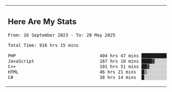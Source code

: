 <table border="0">
 <tr>
  <td>
      <h2>Here Are My Stats</h2>
 <!--START_SECTION:waka-->

```txt
From: 16 September 2023 - To: 28 May 2025

Total Time: 916 hrs 15 mins

PHP                                404 hrs 47 mins ███████████░░░░░░░░░░░░░░   43.67 %
JavaScript                         167 hrs 18 mins ████▓░░░░░░░░░░░░░░░░░░░░   18.05 %
C++                                101 hrs 51 mins ██▓░░░░░░░░░░░░░░░░░░░░░░   10.99 %
HTML                               46 hrs 21 mins  █▒░░░░░░░░░░░░░░░░░░░░░░░   05.00 %
C#                                 38 hrs 14 mins  █░░░░░░░░░░░░░░░░░░░░░░░░   04.13 %
```

<!--END_SECTION:waka-->
  </td>
    <td>
   <div align="start">
        <a href="https://open.spotify.com/user/dxso20he52f5d4ti73duavf95">
        <img width="200px" src="https://spotify-github-profile.kittinanx.com/api/view.svg?uid=dxso20he52f5d4ti73duavf95&cover_image=true&theme=default&show_offline=false&background_color=121212&interchange=false" alt="Spotify Now Playing">
    </a>
</div> 

  </td>
 </tr>

</table>





